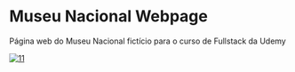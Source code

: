 # Museu Nacional Webpage
Página web do Museu Nacional fictício para o curso de Fullstack da Udemy


<a href="https://ibb.co/t822ngF"><img src="https://i.ibb.co/Tm00J6d/11.jpg" alt="11" border="0"></a><br /><a target='_blank' href='https://gersonst.github.io/museu-nacional-webpage/'></a><br />
